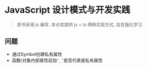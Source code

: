 # JavaScript 设计模式与开发实践

> 原书采用 js 编写, 本仓库提供 js + ts 两种实现方式, 旨在强化学习

## 问题

- 通过Symbol创建私有属性
- 函数/对象内部属性前加`‘_’`是否代表是私有属性

